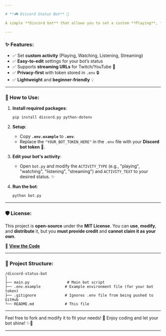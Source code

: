 ```yaml
---

# **🎮 Discord Status Bot** 🚀

A simple **Discord bot** that allows you to set a custom **Playing**, **Watching**, **Listening**, or **Streaming** status. Easy to configure and get started! 💬✨

---
```


### **✨ Features:**
- ✅ Set **custom activity** (Playing, Watching, Listening, Streaming)  
- ✅ **Easy-to-edit** settings for your bot’s status  
- ✅ Supports **streaming URLs** for Twitch/YouTube 🎥  
- ✅ **Privacy-first** with token stored in `.env` 🔒  
- ✅ **Lightweight** and **beginner-friendly** 💡  

---

### **🔧 How to Use:**

1. **Install required packages**:
   ```bash
   pip install discord.py python-dotenv
   ```

2. **Setup**:
   - Copy **`.env.example`** to **`.env`**.
   - Replace the `"YOUR_BOT_TOKEN_HERE"` in the `.env` file with your **Discord bot token** 🔑.

3. **Edit your bot's activity**:
   - Open `bot.py` and modify the `ACTIVITY_TYPE` (e.g., "playing", "watching", "listening", "streaming") and `ACTIVITY_TEXT` to your desired status. ✨

4. **Run the bot**:
   ```bash
   python bot.py
   ```

---

### **🛡️ License:**
This project is **open-source** under the **MIT License**. You can **use**, **modify**, and **distribute** it, but you **must provide credit** and **cannot claim it as your own**.

🔗 **[View the Code](https://github.com/K1z-Team/discord-status-bot)**

---

### **📁 Project Structure:**

```
/discord-status-bot
│
├── main.py                 # Main bot script
├── .env.example           # Example environment file (for your bot token)
├── .gitignore             # Ignores .env file from being pushed to GitHub
└── README.md              # This file
```

---

Feel free to fork and modify it to fit your needs! 🎉 Enjoy coding and let your bot shine! ✨🚀

---
